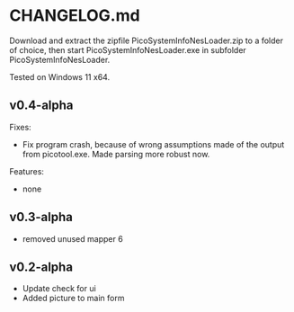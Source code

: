 # CHANGELOG.md

Download and extract the zipfile PicoSystemInfoNesLoader.zip to a folder of choice, then start PicoSystemInfoNesLoader.exe in subfolder PicoSystemInfoNesLoader.

Tested on Windows 11 x64.

## v0.4-alpha

Fixes:

 - Fix program crash, because of wrong assumptions made of the output from picotool.exe. Made parsing more robust now.
 
Features:

 - none

## v0.3-alpha

- removed unused mapper 6

## v0.2-alpha

- Update check for ui
- Added picture to main form

